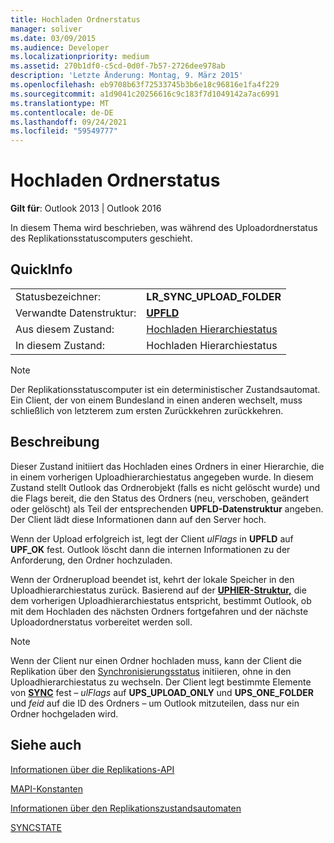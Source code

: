 ```yaml
---
title: Hochladen Ordnerstatus
manager: soliver
ms.date: 03/09/2015
ms.audience: Developer
ms.localizationpriority: medium
ms.assetid: 270b1df0-c5cd-0d0f-7b57-2726dee978ab
description: 'Letzte Änderung: Montag, 9. März 2015'
ms.openlocfilehash: eb9708b63f72533745b3b6e18c96816e1fa4f229
ms.sourcegitcommit: a1d9041c20256616c9c183f7d1049142a7ac6991
ms.translationtype: MT
ms.contentlocale: de-DE
ms.lasthandoff: 09/24/2021
ms.locfileid: "59549777"
---
```

# <a name="upload-folder-state"></a>Hochladen Ordnerstatus

  
  
**Gilt für**: Outlook 2013 | Outlook 2016 
  
 In diesem Thema wird beschrieben, was während des Uploadordnerstatus des Replikationsstatuscomputers geschieht. 
  
## <a name="quick-info"></a>QuickInfo

|||
|:-----|:-----|
|Statusbezeichner:  <br/> |**LR_SYNC_UPLOAD_FOLDER** <br/> |
|Verwandte Datenstruktur:  <br/> |**[UPFLD](upfld.md)** <br/> |
|Aus diesem Zustand:  <br/> |[Hochladen Hierarchiestatus](upload-hierarchy-state.md) <br/> |
|In diesem Zustand:  <br/> |Hochladen Hierarchiestatus  <br/> |
   
> [!NOTE]
> Der Replikationsstatuscomputer ist ein deterministischer Zustandsautomat. Ein Client, der von einem Bundesland in einen anderen wechselt, muss schließlich von letzterem zum ersten Zurückkehren zurückkehren. 
  
## <a name="description"></a>Beschreibung

Dieser Zustand initiiert das Hochladen eines Ordners in einer Hierarchie, die in einem vorherigen Uploadhierarchiestatus angegeben wurde. In diesem Zustand stellt Outlook das Ordnerobjekt (falls es nicht gelöscht wurde) und die Flags bereit, die den Status des Ordners (neu, verschoben, geändert oder gelöscht) als Teil der entsprechenden **UPFLD-Datenstruktur** angeben. Der Client lädt diese Informationen dann auf den Server hoch. 
  
Wenn der Upload erfolgreich ist, legt der Client  *ulFlags*  in **UPFLD** auf **UPF_OK** fest. Outlook löscht dann die internen Informationen zu der Anforderung, den Ordner hochzuladen. 
  
Wenn der Ordnerupload beendet ist, kehrt der lokale Speicher in den Uploadhierarchiestatus zurück. Basierend auf der **[UPHIER-Struktur,](uphier.md)** die dem vorherigen Uploadhierarchiestatus entspricht, bestimmt Outlook, ob mit dem Hochladen des nächsten Ordners fortgefahren und der nächste Uploadordnerstatus vorbereitet werden soll. 
  
> [!NOTE]
> Wenn der Client nur einen Ordner hochladen muss, kann der Client die Replikation über den [Synchronisierungsstatus](synchronize-state.md) initiieren, ohne in den Uploadhierarchiestatus zu wechseln. Der Client legt bestimmte Elemente von **[SYNC](sync.md)** fest – *ulFlags* auf **UPS_UPLOAD_ONLY** und **UPS_ONE_FOLDER** und *feid* auf die ID des Ordners – um Outlook mitzuteilen, dass nur ein Ordner hochgeladen wird. 
  
## <a name="see-also"></a>Siehe auch



[Informationen über die Replikations-API](about-the-replication-api.md)
  
[MAPI-Konstanten](mapi-constants.md)
  
[Informationen über den Replikationszustandsautomaten](about-the-replication-state-machine.md)
  
[SYNCSTATE](syncstate.md)

